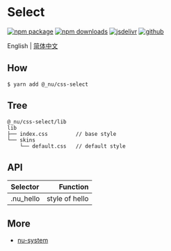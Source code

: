 # Select

[![npm package][npm-badge]][npm-url]
[![npm downloads][npm-downloads]][npm-url]
[![jsdelivr][jsdelivr-badge]][jsdelivr-url]
[![github][git-badge]][git-url]

[npm-badge]: https://img.shields.io/npm/v/@_nu/css-select.svg
[npm-url]: https://www.npmjs.org/package/@_nu/css-select
[npm-downloads]: https://img.shields.io/npm/dw/@_nu/css-select
[git-url]: https://github.com/nu-system/css-select
[git-badge]: https://img.shields.io/github/stars/nu-system/css-select.svg?style=social
[jsdelivr-badge]: https://data.jsdelivr.com/v1/package/npm/@_nu/css-select/badge
[jsdelivr-url]: https://www.jsdelivr.com/package/npm/@_nu/css-select

English | [简体中文](/zh/css/select.md)

## How

```
$ yarn add @_nu/css-select
```

## Tree

```
@_nu/css-select/lib
lib
├── index.css         // base style
└── skins
    └── default.css   // default style
```

## API

| Selector  |       Function |
| :-------- | -------------: |
| .nu_hello | style of hello |

## More

- [nu-system](https://nu-system.github.io/)
